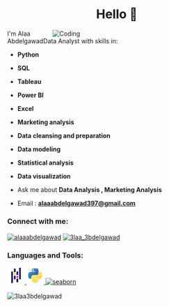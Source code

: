 <h1 align="center">Hello 👋</h1>
<img align="right" alt="Coding" width="400" src="https://capturly.com/blog/wp-content/uploads/2018/02/Data-Website-Analytics.gif">

I'm Alaa AbdelgawadData Analyst with skills in:
- **Python**
- **SQL** 
- **Tableau**
- **Power BI**
- **Excel**
- **Marketing analysis** 
- **Data cleansing and preparation**
- **Data modeling**
- **Statistical analysis**
- **Data visualization**

- Ask me about **Data Analysis , Marketing Analysis**

- Email : **alaaabdelgawad397@gmail.com**

<h3 align="left">Connect with me:</h3>
<p align="left">
<a href="https://linkedin.com/in/alaaabdelgawad" target="blank"><img align="center" src="https://raw.githubusercontent.com/rahuldkjain/github-profile-readme-generator/master/src/images/icons/Social/linked-in-alt.svg" alt="alaaabdelgawad" height="30" width="40" /></a>
<a href="https://instagram.com/3laa_3bdelgawad" target="blank"><img align="center" src="https://raw.githubusercontent.com/rahuldkjain/github-profile-readme-generator/master/src/images/icons/Social/instagram.svg" alt="3laa_3bdelgawad" height="30" width="40" /></a>
</p>

<h3 align="left">Languages and Tools:</h3>
<p align="left"> <a href="https://pandas.pydata.org/" target="_blank" rel="noreferrer"> <img src="https://raw.githubusercontent.com/devicons/devicon/2ae2a900d2f041da66e950e4d48052658d850630/icons/pandas/pandas-original.svg" alt="pandas" width="40" height="40"/> </a> <a href="https://www.python.org" target="_blank" rel="noreferrer"> <img src="https://raw.githubusercontent.com/devicons/devicon/master/icons/python/python-original.svg" alt="python" width="40" height="40"/> </a> <a href="https://seaborn.pydata.org/" target="_blank" rel="noreferrer"> <img src="https://seaborn.pydata.org/_images/logo-mark-lightbg.svg" alt="seaborn" width="40" height="40"/> </a> </p>

<p><img align="center" src="https://github-readme-stats.vercel.app/api/top-langs?username=3laa3bdelgawad&show_icons=true&locale=en&layout=compact" alt="3laa3bdelgawad" /></p>
